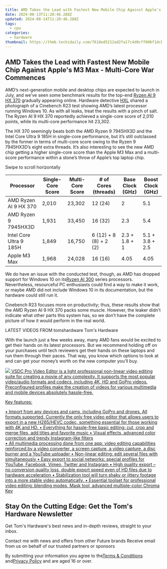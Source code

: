 ```yaml
---
title: AMD Takes the Lead with Fastest New Mobile Chip Against Apple's M3 Max - Multi-Core War Commences
date: 2024-08-13T11:20:46.288Z
updated: 2024-08-14T11:20:46.288Z
tags:
  - cpu
categories:
  - hardware
thumbnail: https://thmb.techidaily.com/7618ed5212ad2fa17c4d0cff006f1dcb4d7c52766a583e2029f0351c0b405229.jpg
---
```


## AMD Takes the Lead with Fastest New Mobile Chip Against Apple's M3 Max - Multi-Core War Commences

AMD’s next-generation mobile and desktop chips are expected to launch in July, and we’ve seen some benchmark results for the top-end [Ryzen AI 9 HX 370](https://www.tomshardware.com/pc-components/cpus/ryzen-ai-9-hx-370-delivers-intel-beating-single-core-performance) gradually appearing online. Hardware detective [HXL](https://twitter.com/9550pro/status/1813896531352953040) shared a photograph of a Cinebench R23 test showing AMD’s latest processor running Windows 10\. As with all leaks, treat the results with a pinch of salt. The Ryzen AI 9 HX 370 reportedly achieved a single-core score of 2,010 points, while its multi-core performance hit 23,302.

 The HX 370 seemingly beats both the AMD Ryzen 9 7945HX3D and the Intel Core Ultra 9 185H in single-core performance, but it’s still outclassed by the former in terms of multi-core score owing to the Ryzen 9 7945HX3D’s eight extra threads. It’s also interesting to see the new AMD chip getting a higher single-core score than the Apple M3 Max and a multi-score performance within a stone’s throw of Apple’s top laptop chip.

 Swipe to scroll horizontally

| Processor               | Single-Core Score | Multi-Core Score | \# of Cores (threads)  | Base Clock (GHz) | Boost Clock (GHz) |
| ----------------------- | ----------------- | ---------------- | ---------------------- | ---------------- | ----------------- |
| AMD Ryzen AI 9 HX 370   | 2,010             | 23,302           | 12 (24)                | 2                | 5.1               |
| AMD Ryzen 9 7945HX3D    | 1,931             | 33,450           | 16 (32)                | 2.3              | 5.4               |
| Intel Core Ultra 9 185H | 1,849             | 16,750           | 6 (12) + 8 (8) + 2 (2) | 2.3 + 1.8 + 1    | 5.1 + 3.8 + 2.5   |
| Apple M3 Max            | 1,968             | 24,028           | 16 (16)                | 4.05             | 4.05              |

 We do have an issue with the conducted test, though, as AMD has dropped support for Windows 10 on its[Ryzen AI 300](https://www.tomshardware.com/pc-components/cpus/amd-unwraps-ryzen-ai-300-series-strix-point-processors-50-tops-of-ai-performance-zen-5c-density-cores-come-to-ryzen-9-for-the-first-time) series processors. Nevertheless, resourceful PC enthusiasts could find a way to make it work, or maybe AMD did not include Windows 10 in its documentation, but the hardware could still run it.

 Cinebench R23 focuses more on productivity; thus, these results show that the AMD Ryzen AI 9 HX 370 packs some muscle. However, the leaker didn’t indicate what other parts this system has, so we don’t have the complete picture of how it would perform in the real world.

 LATEST VIDEOS FROM tomshardware Tom's Hardware

 With the launch just a few weeks away, many AMD fans would be excited to get their hands on its latest processors. But we recommend holding off on your purchases until tech reviewers get their hands on these laptops and run them through their paces. That way, you know which options to look at and can get your money’s worth on the new computer you’ll buy.

<!-- affiliate ads begin -->
<a href="https://secure.2checkout.com/order/checkout.php?PRODS=4693127&QTY=1&AFFILIATE=108875&CART=1"><img src="https://www.videosoftdev.com/images/video_editor/screenshots/1.jpg" border="0">
VSDC Pro Video Editor is a light professional non-linear video editing suite for creating a movie of any complexity. It supports the most popular video/audio formats and codecs, including 4K, HD and GoPro videos. Preconfigured profiles make the creation of videos for various multimedia and mobile devices absolutely hassle-free.

Key features:

•	Import from any devices and cams, including GoPro and drones. All formats supported. Сurrently the only free video editor that allows users to export in a new H265/HEVC codec, something essential for those working with 4K and HD.
•	Everything for hassle-free basic editing: cut, crop and merge files, add titles and favorite music
•	Visual effects, advanced color correction and trendy Instagram-like filters   
•	All multimedia processing done from one app: video editing capabilities reinforced by  a video converter, a screen capture, a video capture, a disc burner and a YouTube uploader
•	Non-linear editing: edit several files with simultaneously 
•	Easy export to social networks: special profiles for YouTube, Facebook, Vimeo, Twitter and Instagram
•	High quality export – no conversion quality loss, double export speed even of HD files due to hardware acceleration
•	Stabilization tool will turn shaky or jittery footage into a more stable video automatically. 
•	Essential toolset for professional video editing: blending modes, Mask tool, advanced multiple-color Chroma Key  
</a>
<!-- affiliate ads end -->
## Stay On the Cutting Edge: Get the Tom's Hardware Newsletter

 Get Tom's Hardware's best news and in-depth reviews, straight to your inbox.

 Contact me with news and offers from other Future brands  Receive email from us on behalf of our trusted partners or sponsors

 By submitting your information you agree to the[Terms & Conditions](https://futureplc.com/terms-conditions/) and[Privacy Policy](https://futureplc.com/privacy-policy/) and are aged 16 or over.


<ins class="adsbygoogle"
     style="display:block"
     data-ad-format="autorelaxed"
     data-ad-client="ca-pub-7571918770474297"
     data-ad-slot="1223367746"></ins>



<ins class="adsbygoogle"
     style="display:block"
     data-ad-client="ca-pub-7571918770474297"
     data-ad-slot="8358498916"
     data-ad-format="auto"
     data-full-width-responsive="true"></ins>


